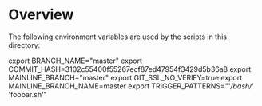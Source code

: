 # Overview
The following environment variables are used by the scripts in this directory:

export BRANCH_NAME="master"
export COMMIT_HASH=3102c55400f55267ecf87ed47954f3429d5b36a8
export MAINLINE_BRANCH="master"
export GIT_SSL_NO_VERIFY=true
export MAINLINE_BRANCH_NAME=master
export TRIGGER_PATTERNS="'*/bash/*' 'foobar.sh'"

